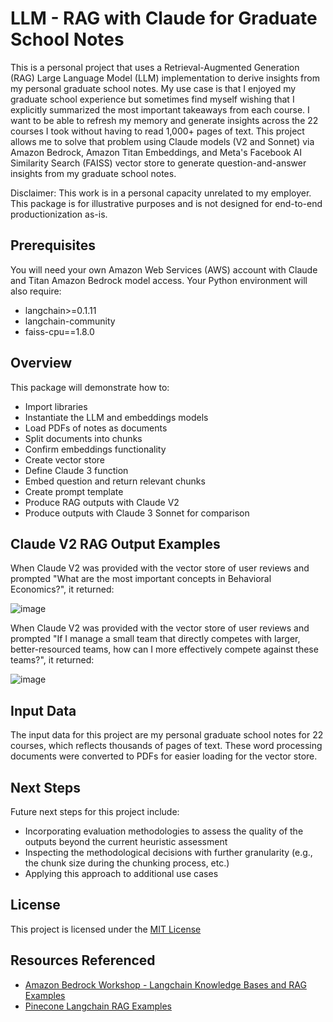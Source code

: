 # LLM - RAG with Claude for Graduate School Notes

This is a personal project that uses a Retrieval-Augmented Generation (RAG) Large Language Model (LLM) implementation to derive insights from my personal graduate school notes. My use case is that I enjoyed my graduate school experience but sometimes find myself wishing that I explicitly summarized the most important takeaways from each course. I want to be able to refresh my memory and generate insights across the 22 courses I took without having to read 1,000+ pages of text. This project allows me to solve that problem using Claude models (V2 and Sonnet) via Amazon Bedrock, Amazon Titan Embeddings, and Meta's Facebook AI Similarity Search (FAISS) vector store to generate question-and-answer insights from my graduate school notes.

Disclaimer: This work is in a personal capacity unrelated to my employer. This package is for illustrative purposes and is not designed for end-to-end productionization as-is.

## Prerequisites

You will need your own Amazon Web Services (AWS) account with Claude and Titan Amazon Bedrock model access. Your Python environment will also require:
- langchain>=0.1.11
- langchain-community
- faiss-cpu==1.8.0

## Overview

This package will demonstrate how to:
- Import libraries
- Instantiate the LLM and embeddings models
- Load PDFs of notes as documents
- Split documents into chunks
- Confirm embeddings functionality
- Create vector store
- Define Claude 3 function
- Embed question and return relevant chunks
- Create prompt template
- Produce RAG outputs with Claude V2
- Produce outputs with Claude 3 Sonnet for comparison


## Claude V2 RAG Output Examples

When Claude V2 was provided with the vector store of user reviews and prompted "What are the most important concepts in Behavioral Economics?", it returned:

![image](https://github.com/blallen22/llm-rag-claude-notes/assets/4731381/0def7435-b6fb-46b8-bb61-3d3ed360b873)


When Claude V2 was provided with the vector store of user reviews and prompted "If I manage a small team that directly competes with larger, better-resourced teams, how can I more effectively compete against these teams?", it returned:

![image](https://github.com/blallen22/llm-rag-claude-notes/assets/4731381/2e9636a7-b445-453b-9109-b105f25057a9)


## Input Data

The input data for this project are my personal graduate school notes for 22 courses, which reflects thousands of pages of text. These word processing documents were converted to PDFs for easier loading for the vector store.

## Next Steps
Future next steps for this project include:
- Incorporating evaluation methodologies to assess the quality of the outputs beyond the current heuristic assessment
- Inspecting the methodological decisions with further granularity (e.g., the chunk size during the chunking process, etc.)
- Applying this approach to additional use cases

## License

This project is licensed under the [MIT License](https://choosealicense.com/licenses/mit/)

## Resources Referenced

  - [Amazon Bedrock Workshop - Langchain Knowledge Bases and RAG Examples](https://github.com/aws-samples/amazon-bedrock-workshop/blob/main/06_OpenSource_examples/01_Langchain_KnowledgeBases_and_RAG_examples/01_qa_w_rag_claude.ipynb)
  - [Pinecone Langchain RAG Examples](https://colab.research.google.com/github/pinecone-io/examples/blob/master/docs/langchain-retrieval-augmentation.ipynb)
